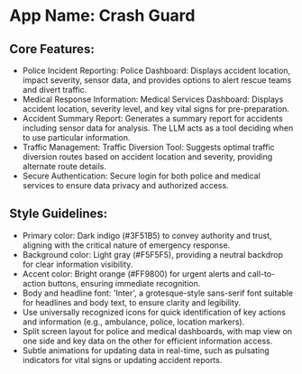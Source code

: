 # **App Name**: Crash Guard

## Core Features:

- Police Incident Reporting: Police Dashboard: Displays accident location, impact severity, sensor data, and provides options to alert rescue teams and divert traffic.
- Medical Response Information: Medical Services Dashboard: Displays accident location, severity level, and key vital signs for pre-preparation.
- Accident Summary Report: Generates a summary report for accidents including sensor data for analysis. The LLM acts as a tool deciding when to use particular information.
- Traffic Management: Traffic Diversion Tool: Suggests optimal traffic diversion routes based on accident location and severity, providing alternate route details.
- Secure Authentication: Secure login for both police and medical services to ensure data privacy and authorized access.

## Style Guidelines:

- Primary color: Dark indigo (#3F51B5) to convey authority and trust, aligning with the critical nature of emergency response.
- Background color: Light gray (#F5F5F5), providing a neutral backdrop for clear information visibility.
- Accent color: Bright orange (#FF9800) for urgent alerts and call-to-action buttons, ensuring immediate recognition.
- Body and headline font: 'Inter', a grotesque-style sans-serif font suitable for headlines and body text, to ensure clarity and legibility.
- Use universally recognized icons for quick identification of key actions and information (e.g., ambulance, police, location markers).
- Split screen layout for police and medical dashboards, with map view on one side and key data on the other for efficient information access.
- Subtle animations for updating data in real-time, such as pulsating indicators for vital signs or updating accident reports.